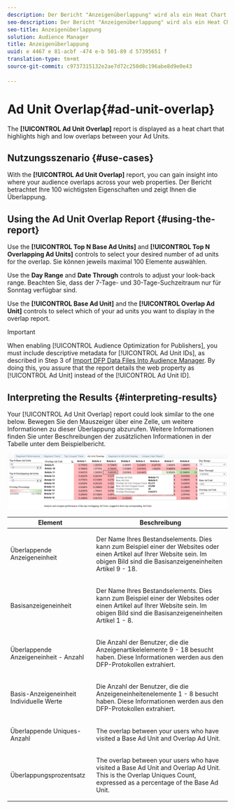 ```yaml
---
description: Der Bericht "Anzeigenüberlappung" wird als ein Heat Chart angezeigt, das hohe und niedrige Überlappungen zwischen Ihren Anzeigeneinheiten hervorhebt.
seo-description: Der Bericht "Anzeigenüberlappung" wird als ein Heat Chart angezeigt, das hohe und niedrige Überlappungen zwischen Ihren Anzeigeneinheiten hervorhebt.
seo-title: Anzeigenüberlappung
solution: Audience Manager
title: Anzeigenüberlappung
uuid: e 4467 e 81-acbf -474 e-b 501-89 d 57395651 f
translation-type: tm+mt
source-git-commit: c9737315132e2ae7d72c250d8c196abe8d9e0e43

---
```



# Ad Unit Overlap{#ad-unit-overlap}

The **[!UICONTROL Ad Unit Overlap]** report is displayed as a heat chart that highlights high and low overlaps between your Ad Units.

## Nutzungsszenario {#use-cases}

With the **[!UICONTROL Ad Unit Overlap]** report, you can gain insight into where your audience overlaps across your web properties. Der Bericht betrachtet Ihre 100 wichtigsten Eigenschaften und zeigt Ihnen die Überlappung.

## Using the Ad Unit Overlap Report {#using-the-report}

Use the **[!UICONTROL Top N Base Ad Units]** and **[!UICONTROL Top N Overlapping Ad Units]** controls to select your desired number of ad units for the overlap. Sie können jeweils maximal 100 Elemente auswählen.

Use the **Day Range** and **Date Through** controls to adjust your look-back range. Beachten Sie, dass der 7-Tage- und 30-Tage-Suchzeitraum nur für Sonntag verfügbar sind.

Use the **[!UICONTROL Base Ad Unit]** and the **[!UICONTROL Overlap Ad Unit]** controls to select which of your ad units you want to display in the overlap report.

>[!IMPORTANT]
>
>When enabling [!UICONTROL Audience Optimization for Publishers], you must include descriptive metadata for [!UICONTROL Ad Unit IDs], as described in Step 3 of [Import DFP Data Files Into Audience Manager](../../../reporting/audience-optimization-reports/aor-publishers/import-dfp.md). By doing this, you assure that the report details the web property as [!UICONTROL Ad Unit] instead of the [!UICONTROL Ad Unit ID].

## Interpreting the Results {#interpreting-results}

Your [!UICONTROL Ad Unit Overlap] report could look similar to the one below. Bewegen Sie den Mauszeiger über eine Zelle, um weitere Informationen zu dieser Überlappung abzurufen. Weitere Informationen finden Sie unter Beschreibungen der zusätzlichen Informationen in der Tabelle unter dem Beispielbericht.

![](assets/publisher_ad_unit_overlap.png)

<table id="table_22340F45B1B94D3796174CB30A60E212"> 
 <thead> 
  <tr> 
   <th colname="col1" class="entry"> Element </th> 
   <th colname="col2" class="entry"> Beschreibung </th> 
  </tr>
 </thead>
 <tbody> 
  <tr> 
   <td colname="col1"> <p><span class="wintitle"> Überlappende Anzeigeneinheit</span> </p> </td> 
   <td colname="col2"> <p>Der Name Ihres Bestandselements. Dies kann zum Beispiel einer der Websites oder einen Artikel auf Ihrer Website sein. Im obigen Bild sind die Basisanzeigeneinheiten Artikel 9 - 18. </p> </td> 
  </tr> 
  <tr> 
   <td colname="col1"> <p><span class="wintitle"> Basisanzeigeneinheit</span> </p> </td> 
   <td colname="col2"> <p>Der Name Ihres Bestandselements. Dies kann zum Beispiel einer der Websites oder einen Artikel auf Ihrer Website sein. Im obigen Bild sind die Basisanzeigeneinheiten Artikel 1 - 8. </p> </td> 
  </tr> 
  <tr> 
   <td colname="col1"> <p><span class="wintitle"> Überlappende Anzeigeneinheit - Anzahl</span> </p> </td> 
   <td colname="col2"> <p>Die Anzahl der Benutzer, die die Anzeigenartikelelemente 9 - 18 besucht haben. Diese Informationen werden aus den DFP-Protokollen extrahiert. </p> </td> 
  </tr> 
  <tr> 
   <td colname="col1"> <p><span class="wintitle"> Basis-Anzeigeneinheit Individuelle Werte</span> </p> </td> 
   <td colname="col2"> <p>Die Anzahl der Benutzer, die die Anzeigeneinheitenelemente 1 - 8 besucht haben. Diese Informationen werden aus den DFP-Protokollen extrahiert. </p> </td> 
  </tr> 
  <tr> 
   <td colname="col1"> <p><span class="wintitle"> Überlappende Uniques-Anzahl</span> </p> </td> 
   <td colname="col2"> <p>The overlap between your users who have visited a <span class="wintitle"> Base Ad Unit</span> and <span class="wintitle"> Overlap Ad Unit</span>. </p> </td> 
  </tr> 
  <tr> 
   <td colname="col1"> <p><span class="wintitle"> Überlappungsprozentsatz</span> </p> </td> 
   <td colname="col2"> <p>The overlap between your users who have visited a <span class="wintitle"> Base Ad Unit</span> and <span class="wintitle"> Overlap Ad Unit</span>. This is the <span class="wintitle"> Overlap Uniques Count</span>, expressed as a percentage of the <span class="wintitle"> Base Ad Unit</span>. </p> </td> 
  </tr> 
 </tbody> 
</table>
